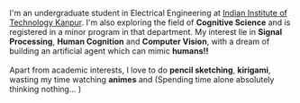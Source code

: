 I'm an undergraduate student in Electrical Engineering at <a href="http://www.iitk.ac.in/">Indian Institute of Technology Kanpur</a>. I'm also exploring the field of <b>Cognitive Science</b> and is registered in a minor program in that department. My interest lie in <b>Signal Processing</b>, <b>Human Cognition</b> and <b>Computer Vision</b>, with a dream of building an artificial agent which can mimic <b>humans!!</b>
<br><br>
Apart from academic interests, I love to do <b>pencil sketching</b>, <b>kirigami</b>, wasting my time watching <b>animes</b> and (Spending time alone absolutely thinking nothing... <i class="far fa-grin-tongue-squint"></i> <i class="far fa-grin-tongue-squint"></i>)
